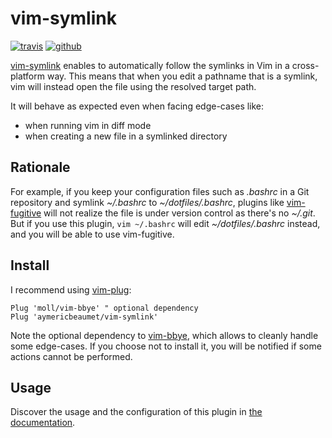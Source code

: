 # vim-symlink

[![travis](https://img.shields.io/travis/aymericbeaumet/vim-symlink?style=flat-square&logo=travis)](https://travis-ci.org/aymericbeaumet/vim-symlink)
[![github](https://img.shields.io/github/issues/aymericbeaumet/vim-symlink?style=flat-square&logo=github)](https://github.com/aymericbeaumet/vim-symlink/issues)

[vim-symlink](https://github.com/aymericbeaumet/vim-symlink) enables to
automatically follow the symlinks in Vim in a cross-platform way. This means
that when you edit a pathname that is a symlink, vim will instead open the
file using the resolved target path.

It will behave as expected even when facing edge-cases like:

- when running vim in diff mode
- when creating a new file in a symlinked directory

## Rationale

For example, if you keep your configuration files such as _.bashrc_ in a Git
repository and symlink _~/.bashrc_ to _~/dotfiles/.bashrc_, plugins like
[vim-fugitive](https://github.com/tpope/vim-fugitive) will not realize the file
is under version control as there's no _~/.git_. But if you use this plugin,
`vim ~/.bashrc` will edit _~/dotfiles/.bashrc_ instead, and you will be able to
use vim-fugitive.

## Install

I recommend using [vim-plug](https://github.com/junegunn/vim-plug):

```vim
Plug 'moll/vim-bbye' " optional dependency
Plug 'aymericbeaumet/vim-symlink'
```

Note the optional dependency to [vim-bbye](https://github.com/moll/vim-bbye),
which allows to cleanly handle some edge-cases. If you choose not to install
it, you will be notified if some actions cannot be performed.

## Usage

Discover the usage and the configuration of this plugin in [the
documentation](./doc/symlink.txt).
